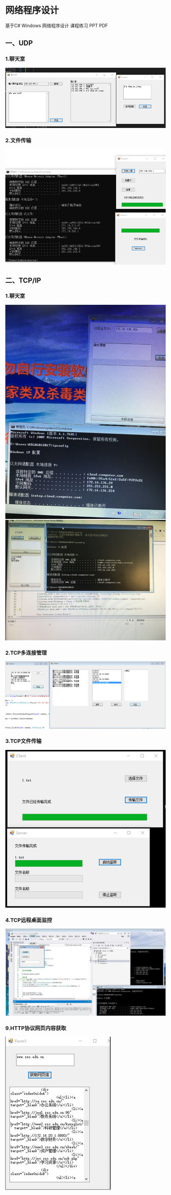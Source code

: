 # 网络程序设计
基于C# Windows 网络程序设计 课程练习 PPT PDF 

## 一、UDP<br>
### 1.聊天室
![Image text](https://github.com/122537067/WindowNetwork/blob/master/Windows%E7%BD%91%E7%BB%9C%E8%AE%BE%E8%AE%A1/1.%E8%81%8A%E5%A4%A9%E5%AE%A4/example.png)
### 2.文件传输
![Image text](https://github.com/122537067/WindowNetwork/blob/master/Windows%E7%BD%91%E7%BB%9C%E8%AE%BE%E8%AE%A1/2.UDP%E6%96%87%E4%BB%B6%E4%BC%A0%E8%BE%93/2.png)

## 二、TCP/IP
### 1.聊天室
![Image text](https://github.com/122537067/WindowNetwork/blob/master/Windows%E7%BD%91%E7%BB%9C%E8%AE%BE%E8%AE%A1/3.TCP%E8%81%8A%E5%A4%A9%E5%AE%A4/1.jpg)
![Image text](https://github.com/122537067/WindowNetwork/blob/master/Windows%E7%BD%91%E7%BB%9C%E8%AE%BE%E8%AE%A1/3.TCP%E8%81%8A%E5%A4%A9%E5%AE%A4/2.jpg
)
<br>
### 2.TCP多连接管理
![Image text](https://github.com/122537067/WindowNetwork/blob/master/Windows%E7%BD%91%E7%BB%9C%E8%AE%BE%E8%AE%A1/4.TCP%E5%A4%9A%E8%BF%9E%E6%8E%A5%E7%AE%A1%E7%90%86/1.PNG)

### 3.TCP文件传输
![Image text](https://github.com/122537067/WindowNetwork/blob/master/Windows%E7%BD%91%E7%BB%9C%E8%AE%BE%E8%AE%A1/5.TCP%E6%96%87%E4%BB%B6%E4%BC%A0%E8%BE%93/transfer.png)

### 4.TCP远程桌面监控
![Image text](https://github.com/122537067/WindowNetwork/blob/master/Windows%E7%BD%91%E7%BB%9C%E8%AE%BE%E8%AE%A1/6.TCP%E8%BF%9C%E7%A8%8B%E6%A1%8C%E9%9D%A2/%E6%8D%95%E8%8E%B7TCP%E8%BF%9C%E7%A8%8B%E8%BF%9E%E6%8E%A5.PNG)

### 9.HTTP协议网页内容获取
![Image text](https://github.com/122537067/WindowNetwork/blob/master/Windows%E7%BD%91%E7%BB%9C%E8%AE%BE%E8%AE%A1/9.HTTP%E5%8D%8F%E8%AE%AE%E5%BA%94%E7%94%A8%E7%BD%91%E9%A1%B5%E8%8E%B7%E5%8F%96/09.png)
